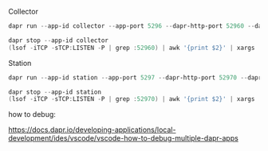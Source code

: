 Collector

```powershell
dapr run --app-id collector --app-port 5296 --dapr-http-port 52960 --dapr-grpc-port 52961 --metrics-port 52962 --resources-path ./resources -- dotnet run --project ./DaprWeatherCollector/DaprWeatherCollector.csproj
```

```powershell
dapr stop --app-id collector 
(lsof -iTCP -sTCP:LISTEN -P | grep :52960) | awk '{print $2}' | xargs  kill
```

Station

```powershell
dapr run --app-id station --app-port 5297 --dapr-http-port 52970 --dapr-grpc-port 52971 --metrics-port 52972 --resources-path ./resources -- dotnet run --project ./DaprWeatherStation/DaprWeatherStation.csproj
```

```powershell
dapr stop --app-id station
(lsof -iTCP -sTCP:LISTEN -P | grep :52970) | awk '{print $2}' | xargs  kill
```

how to debug:

https://docs.dapr.io/developing-applications/local-development/ides/vscode/vscode-how-to-debug-multiple-dapr-apps